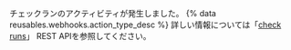 チェックランのアクティビティが発生しました。 {% data reusables.webhooks.action_type_desc %} 詳しい情報については「[check runs](/rest/reference/checks#runs)」 REST APIを参照してください。
